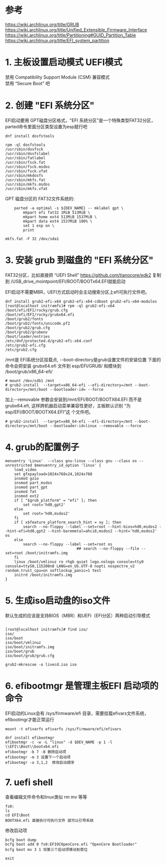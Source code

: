 # 参考
 
https://wiki.archlinux.org/title/GRUB   
https://wiki.archlinux.org/title/Unified_Extensible_Firmware_Interface   
https://wiki.archlinux.org/title/Partitioning#GUID_Partition_Table   
https://wiki.archlinux.org/title/EFI_system_partition   


# 1. 主板设置启动模式 UEFI模式
 

   禁用 Compatibility Support Module (CSM)  兼容模式   
   禁用 “Secure Boot” 吧

# 2.  创建 "EFI 系统分区"
 
EFI启动要用 GPT磁盘分区格式，"EFI 系统分区"是一个特殊类型FAT32分区，parted命令里面分区类型设置为esp就行吧

```text
dnf install dosfstools

rpm -ql dosfstools
/usr/sbin/dosfsck
/usr/sbin/dosfslabel
/usr/sbin/fatlabel
/usr/sbin/fsck.fat
/usr/sbin/fsck.msdos
/usr/sbin/fsck.vfat
/usr/sbin/mkdosfs
/usr/sbin/mkfs.fat
/usr/sbin/mkfs.msdos
/usr/sbin/mkfs.vfat
```

GPT 磁盘分区的 FAT32文件系统的:

```text
	parted -a optimal -s ${DEV_NAME} -- mklabel gpt \
		mkpart efi fat32 1MiB 513MiB \
		mkpart home ext4 513MiB 1537MiB \
		mkpart data ext4 1537MiB 100% \
		set 1 esp on \
		print

mkfs.fat -F 32 /dev/sda1
```

# 3. 安装 grub 到磁盘的 "EFI 系统分区"
 
FAT32分区，比如直接把 “UEFI Shell” https://github.com/tianocore/edk2 复制到
/USB_drive_mointpoint/EFI/BOOT/BOOTx64.EFI就能启动

EFI启动不需要MBR，UEFI方式启动时会主动搜索分区上efi可执行文件吧。

```text
dnf install grub2-efi-x64 grub2-efi-x64-cdboot grub2-efi-x64-modules
[root@localhost initramfs]# rpm -ql grub2-efi-x64
/boot/efi/EFI/rocky/grub.cfg
/boot/efi/EFI/rocky/grubx64.efi
/boot/grub2/fonts
/boot/grub2/fonts/unicode.pf2
/boot/grub2/grub.cfg
/boot/grub2/grubenv
/boot/loader/entries
/etc/dnf/protected.d/grub2-efi-x64.conf
/etc/grub2-efi.cfg
/etc/grub2.cfg
```
/mnt是 EFI系统分区挂载点, --boot-directory是grub设置文件的安装位置
下面的命令会把安装 grubx64.efi 文件到 esp/EFI/GRUB/ 和模块到 /boot/grub/x86_64-efi/

```text
# mount /dev/sdb1 /mnt
# grub2-install  --target=x86_64-efi --efi-directory=/mnt --boot-directory=/mnt/boot --bootloader-id= --force
```

加上--removable 参数会安装到/mnt/EFI/BOOT/BOOTX64.EFI 而不是 grubx64.efi,
  这样跨机器启动菜单兼容性更好，主板默认识别 “为esp/EFI/BOOT/BOOTX64.EFI”这
  个文件吧。
```text
# grub2-install  --target=x86_64-efi --efi-directory=/mnt --boot-directory=/mnt/boot --bootloader-id=linux --removable --force
```

# 4. grub的配置例子

```text
menuentry 'Linux'  --class gnu-linux --class gnu --class os --unrestricted $menuentry_id_option 'linux' {
	load_video
	set gfxpayload=1024x768x24,1024x768
	insmod gzio
	insmod part_msdos
	insmod part_gpt
	insmod fat
	insmod ext2
	if [ "$grub_platform" = "efi" ]; then
		set root='hd0,gpt2'
	else
		set root='hd0,msdos2'
	fi
	if [ x$feature_platform_search_hint = xy ]; then
		search --no-floppy --label --set=root --hint-bios=hd0,msdos2 --hint-efi=hd0,gpt2 --hint-baremetal=ahci0,msdos2 --hint='hd0,msdos2' os
	else
		search --no-floppy --label --set=root os
                                ## search --no-floppy --file --set=root /boot/initramfs.img
	fi
	linux /boot/vmlinuz ro rhgb quiet logo.nologo console=tty0 console=ttyS0,115200n8 LANG=en_US.UTF-8 nopti nospectre_v2 random.trust_cpu=on softlockup_panic=1 test
	initrd /boot/initramfs.img
}
```

# 5. 生成iso启动盘的iso文件

默认生成的应该是支持BIOS（MBR）和UEFI（EFI分区）两种启动引导模式
```text

[root@localhost initramfs]# find iso/
iso/
iso/boot
iso/boot/vmlinuz
iso/boot/initramfs.img
iso/boot/grub
iso/boot/grub/grub.cfg

grub2-mkrescue -o livecd.iso iso
```

 

# 6. efibootmgr 是管理主板EFI 启动项的命令
 
 EFI启动的Linux会有 /sys/firmware/efi 目录，需要挂载efivars文件系统，efibootmgr才能正常运行
```text
mount -t efivarfs efivarfs /sys/firmware/efi/efivars

dnf install efibootmgr
efibootmgr -c -w -L "linux" -d $DEV_NAME -p 1 -l \\EFI\\Boot\\bootx64.efi
efibootmgr -b 7 -B 删除启动项
efibootmgr -m 3 设置下一个启动项
efibootmgr -o 3,1,2  修改启动顺序
```


# 7. uefi shell
 
查看编辑文件命令和linux类似 rm mv 等等
```text
fs0:
ls
cd EFI\Boot
BOOTX64.efi 直接执行可执行文件 就可以引导系统
```

修改启动项
```text
bcfg boot dump
bcfg boot add 0 fs0:EFIOCOpenCore.efi "OpenCore Bootloader"
bcfg boot mv 3 1 将第三个启动项移动到首位

exit
```


